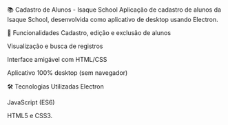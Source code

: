 📚 Cadastro de Alunos - Isaque School
Aplicação de cadastro de alunos da Isaque School, desenvolvida como aplicativo de desktop usando Electron.

🚀 Funcionalidades
Cadastro, edição e exclusão de alunos

Visualização e busca de registros

Interface amigável com HTML/CSS

Aplicativo 100% desktop (sem navegador)

🛠 Tecnologias Utilizadas
Electron

JavaScript (ES6)

HTML5 e CSS3.
